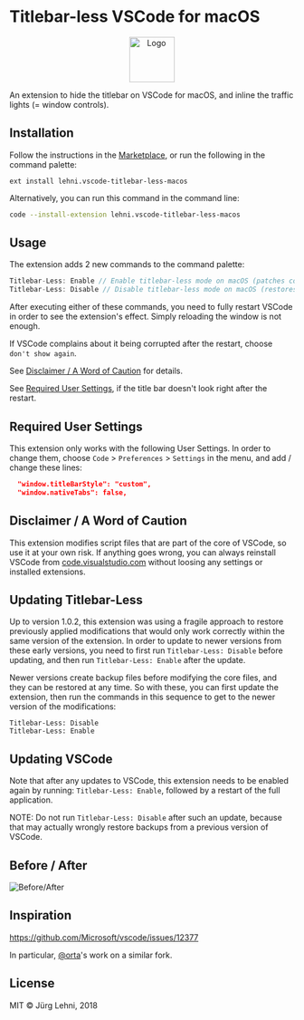 # Titlebar-less VSCode for macOS

<p align="center">
  <img src="https://raw.githubusercontent.com/lehni/vscode-titlebar-less-macos/master/resources/logo.png" alt="Logo" width="80" height="80">
</p>

An extension to hide the titlebar on VSCode for macOS, and inline the traffic
lights (= window controls).

## Installation

Follow the instructions in the
[Marketplace](https://marketplace.visualstudio.com/items?itemName=lehni.vscode-titlebar-less-macos),
or run the following in the command palette:

```shell
ext install lehni.vscode-titlebar-less-macos
```

Alternatively, you can run this command in the command line:

```sh
code --install-extension lehni.vscode-titlebar-less-macos
```

## Usage

The extension adds 2 new commands to the command palette:

```js
Titlebar-Less: Enable // Enable titlebar-less mode on macOS (patches core files)
Titlebar-Less: Disable // Disable titlebar-less mode on macOS (restores core files)
```

After executing either of these commands, you need to fully restart VSCode in
order to see the extension's effect. Simply reloading the window is not enough.

If VSCode complains about it being corrupted after the restart, choose `don't
show again`.

See [Disclaimer / A Word of Caution](#disclaimer--a-word-of-caution) for
details.

See [Required User Settings](#required-user-settings), if the title bar doesn't look right after the restart.

## Required User Settings

This extension only works with the following User Settings. In order to change
them, choose `Code` > `Preferences` > `Settings` in the menu, and add / change
these lines:

```json
  "window.titleBarStyle": "custom",
  "window.nativeTabs": false,
 ```

## Disclaimer / A Word of Caution

This extension modifies script files that are part of the core of VSCode, so use
it at your own risk. If anything goes wrong, you can always reinstall VSCode
from [code.visualstudio.com](https://code.visualstudio.com/download) without
loosing any settings or installed extensions.

## Updating Titlebar-Less

Up to version 1.0.2, this extension was using a fragile approach to restore
previously applied modifications that would only work correctly within the same
version of the extension. In order to update to newer versions from these early
versions, you need to first run `Titlebar-Less: Disable` before updating, and
then run `Titlebar-Less: Enable` after the update.

Newer versions create backup files before modifying the core files, and they can
be restored at any time. So with these, you can first update the extension, then
run the commands in this sequence to get to the newer version of the
modifications:

```
Titlebar-Less: Disable
Titlebar-Less: Enable
```

## Updating VSCode

Note that after any updates to VSCode, this extension needs to be enabled again
by running: `Titlebar-Less: Enable`, followed by a restart of the full
application.

NOTE: Do not run `Titlebar-Less: Disable` after such an update, because that may
actually wrongly restore backups from a previous version of VSCode.

## Before / After

![Before/After](https://raw.githubusercontent.com/lehni/vscode-titlebar-less-macos/master/resources/before-after.png)

## Inspiration

https://github.com/Microsoft/vscode/issues/12377

In particular, [@orta](https://github.com/orta)'s work on a similar fork.

## License

MIT © Jürg Lehni, 2018
